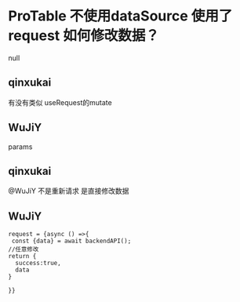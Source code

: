 # ProTable 不使用dataSource 使用了request 如何修改数据？

null

## qinxukai

有没有类似 useRequest的mutate

## WuJiY

params

## qinxukai

@WuJiY 不是重新请求 是直接修改数据

## WuJiY

```
request = {async () =>{
 const {data} = await backendAPI();
//任意修改
return {
  success:true,
  data
}

}}
```
